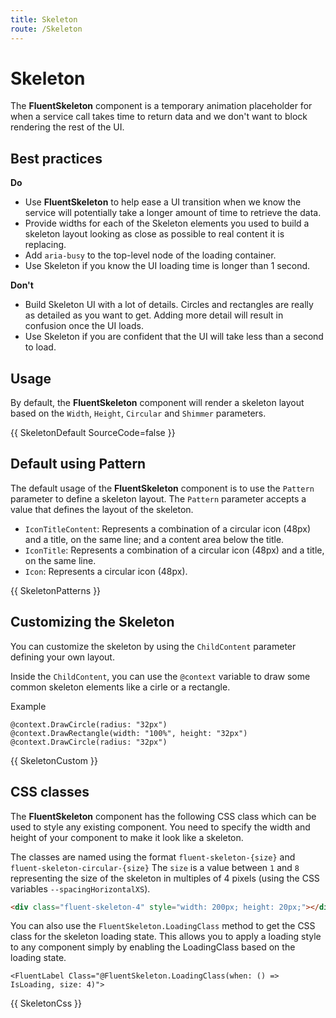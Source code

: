 ```yaml
---
title: Skeleton
route: /Skeleton
---
```


# Skeleton

The **FluentSkeleton** component is a temporary animation placeholder for when a service
call takes time to return data and we don't want to block rendering the rest of the UI.

## Best practices

**Do**
 - Use **FluentSkeleton** to help ease a UI transition when we know the service will potentially take a longer amount of time to retrieve the data.
 - Provide widths for each of the Skeleton elements you used to build a skeleton layout looking as close as possible to real content it is replacing.
 - Add `aria-busy` to the top-level node of the loading container.
 - Use Skeleton if you know the UI loading time is longer than 1 second.

**Don't**
 - Build Skeleton UI with a lot of details. Circles and rectangles are really as detailed as you want to get. Adding more detail will result in confusion once the UI loads.
 - Use Skeleton if you are confident that the UI will take less than a second to load.

## Usage

By default, the **FluentSkeleton** component will render a skeleton layout based on the `Width`, `Height`, `Circular` and `Shimmer` parameters.

{{ SkeletonDefault SourceCode=false }}

## Default using Pattern

The default usage of the **FluentSkeleton** component is to use the `Pattern` parameter to define a skeleton layout.
The `Pattern` parameter accepts a value that defines the layout of the skeleton.

 - `IconTitleContent`: Represents a combination of a circular icon (48px) and a title, on the same line; and a content area below the title.
 - `IconTitle`: Represents a combination of a circular icon (48px) and a title, on the same line.
 - `Icon`: Represents a circular icon (48px).

{{ SkeletonPatterns }}

## Customizing the Skeleton

You can customize the skeleton by using the `ChildContent` parameter defining your own layout.

Inside the `ChildContent`, you can use the `@context` variable to draw some common skeleton elements like a cirle or a rectangle.

Example
```razor
@context.DrawCircle(radius: "32px")
@context.DrawRectangle(width: "100%", height: "32px")
@context.DrawCircle(radius: "32px")
```

{{ SkeletonCustom }}

## CSS classes

The **FluentSkeleton** component has the following CSS class which can be used to style any existing component.
You need to specify the width and height of your component to make it look like a skeleton.

The classes are named using the format `fluent-skeleton-{size}` and `fluent-skeleton-circular-{size}`
The `size` is a value between `1` and `8` representing the size of the skeleton in multiples of 4 pixels (using the CSS variables `--spacingHorizontalXS`).

```html
<div class="fluent-skeleton-4" style="width: 200px; height: 20px;"></div>
```

You can also use the `FluentSkeleton.LoadingClass` method to get the CSS class for the skeleton loading state.
This allows you to apply a loading style to any component simply by enabling the LoadingClass based on the loading state.

```razor
<FluentLabel Class="@FluentSkeleton.LoadingClass(when: () => IsLoading, size: 4)">
```

{{ SkeletonCss }}
